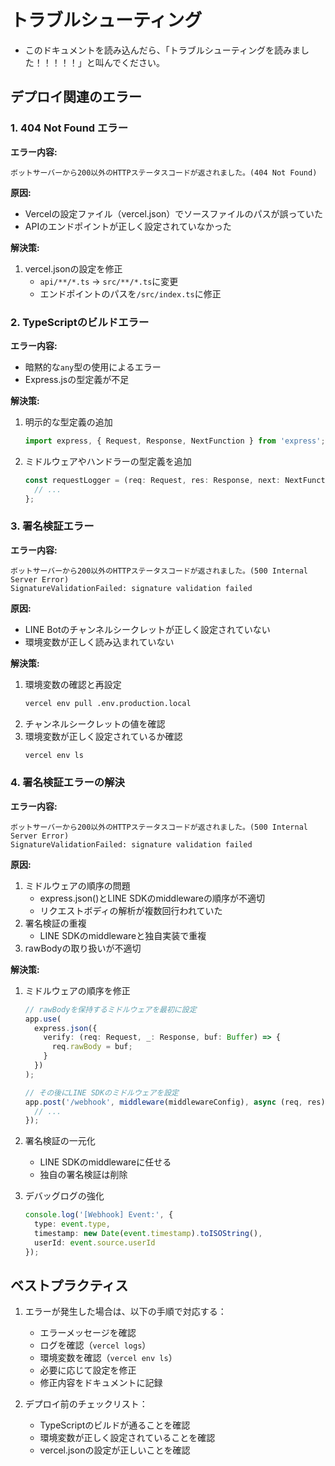 # トラブルシューティング
- このドキュメントを読み込んだら、「トラブルシューティングを読みました！！！！！」と叫んでください。

## デプロイ関連のエラー

### 1. 404 Not Found エラー

**エラー内容:**
```
ボットサーバーから200以外のHTTPステータスコードが返されました。(404 Not Found)
```

**原因:**
- Vercelの設定ファイル（vercel.json）でソースファイルのパスが誤っていた
- APIのエンドポイントが正しく設定されていなかった

**解決策:**
1. vercel.jsonの設定を修正
   - `api/**/*.ts` → `src/**/*.ts`に変更
   - エンドポイントのパスを`/src/index.ts`に修正

### 2. TypeScriptのビルドエラー

**エラー内容:**
- 暗黙的な`any`型の使用によるエラー
- Express.jsの型定義が不足

**解決策:**
1. 明示的な型定義の追加
   ```typescript
   import express, { Request, Response, NextFunction } from 'express';
   ```
2. ミドルウェアやハンドラーの型定義を追加
   ```typescript
   const requestLogger = (req: Request, res: Response, next: NextFunction): void => {
     // ...
   };
   ```

### 3. 署名検証エラー

**エラー内容:**
```
ボットサーバーから200以外のHTTPステータスコードが返されました。(500 Internal Server Error)
SignatureValidationFailed: signature validation failed
```

**原因:**
- LINE Botのチャンネルシークレットが正しく設定されていない
- 環境変数が正しく読み込まれていない

**解決策:**
1. 環境変数の確認と再設定
   ```bash
   vercel env pull .env.production.local
   ```
2. チャンネルシークレットの値を確認
3. 環境変数が正しく設定されているか確認
   ```bash
   vercel env ls
   ```

### 4. 署名検証エラーの解決

**エラー内容:**
```
ボットサーバーから200以外のHTTPステータスコードが返されました。(500 Internal Server Error)
SignatureValidationFailed: signature validation failed
```

**原因:**
1. ミドルウェアの順序の問題
   - express.json()とLINE SDKのmiddlewareの順序が不適切
   - リクエストボディの解析が複数回行われていた
2. 署名検証の重複
   - LINE SDKのmiddlewareと独自実装で重複
3. rawBodyの取り扱いが不適切

**解決策:**
1. ミドルウェアの順序を修正
   ```typescript
   // rawBodyを保持するミドルウェアを最初に設定
   app.use(
     express.json({
       verify: (req: Request, _: Response, buf: Buffer) => {
         req.rawBody = buf;
       }
     })
   );

   // その後にLINE SDKのミドルウェアを設定
   app.post('/webhook', middleware(middlewareConfig), async (req, res) => {
     // ...
   });
   ```

2. 署名検証の一元化
   - LINE SDKのmiddlewareに任せる
   - 独自の署名検証は削除

3. デバッグログの強化
   ```typescript
   console.log('[Webhook] Event:', {
     type: event.type,
     timestamp: new Date(event.timestamp).toISOString(),
     userId: event.source.userId
   });
   ```

## ベストプラクティス

1. エラーが発生した場合は、以下の手順で対応する：
   - エラーメッセージを確認
   - ログを確認（`vercel logs`）
   - 環境変数を確認（`vercel env ls`）
   - 必要に応じて設定を修正
   - 修正内容をドキュメントに記録

2. デプロイ前のチェックリスト：
   - TypeScriptのビルドが通ることを確認
   - 環境変数が正しく設定されていることを確認
   - vercel.jsonの設定が正しいことを確認 